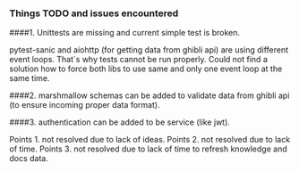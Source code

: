 ### Things TODO and issues encountered


####1. Unittests are missing and current simple test is broken.

pytest-sanic and aiohttp (for getting data from ghibli api) are using different
event loops. That`s why tests cannot be run properly. Could not find a solution how
to force both libs to use same and only one event loop at the same time.

####2. marshmallow schemas can be added to validate data from ghibli api (to ensure incoming proper data format).

####3. authentication can be added to be service (like jwt).


Points 1. not resolved due to lack of ideas.
Points 2. not resolved due to lack of time.
Points 3. not resolved due to lack of time to refresh knowledge and docs data.
